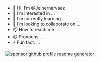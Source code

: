 - 👋 Hi, I’m @Jeinernarvaez
- 👀 I’m interested in ...
- 🌱 I’m currently learning ...
- 💞️ I’m looking to collaborate on ...
- 📫 How to reach me ...
- 😄 Pronouns: ...
- ⚡ Fun fact: ...

<p>
<p/>

<p align="left">
<a href="https://www.paypal.com/paypalme/Jeinernarvaez/100000"><img src="https://ionicabizau.github.io/badges/paypal.svg" alt="sponsor github profile readme generator"/>
</a>
</p>

<!---
Jeinernarvaez/Jeinernarvaez is a ✨ special ✨ repository because its `README.md` (this file) appears on your GitHub profile.
You can click the Preview link to take a look at your changes.
--->

